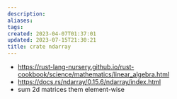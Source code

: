 ```yaml
---
description:
aliases: 
tags: 
created: 2023-04-07T01:37:01
updated: 2023-07-15T21:30:21
title: crate ndarray
---
```

- https://rust-lang-nursery.github.io/rust-cookbook/science/mathematics/linear_algebra.html
- https://docs.rs/ndarray/0.15.6/ndarray/index.html
- sum 2d matrices them element-wise
